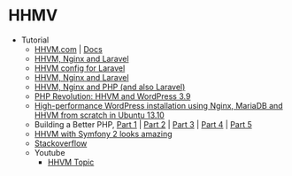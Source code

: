 # HHMV
* Tutorial
    - [HHVM.com](http://hhvm.com/) | [Docs](http://goo.gl/eBjJPy)
    - [HHVM, Nginx and Laravel](http://goo.gl/Bc5ins)
    - [HHVM config for Laravel](http://goo.gl/jBC0Cz)
    - [HHVM, Nginx and Laravel](http://goo.gl/yKFCHk)
    - [HHVM, Nginx and PHP (and also Laravel)](http://goo.gl/Yxn3LS)
    - [PHP Revolution: HHVM and WordPress 3.9](http://goo.gl/m9pRPo)
    - [High-performance WordPress installation using Nginx, MariaDB and HHVM from scratch in Ubuntu 13.10](http://goo.gl/6UtFHI)
    - Building a Better PHP, [Part 1](http://goo.gl/hJlFXC) | [Part 2](http://goo.gl/ZnRqQz) | [Part 3](http://goo.gl/zM1USh) | [Part 4](http://goo.gl/EgBJTy) | [Part 5](http://goo.gl/J2eUG6)
    - [HHVM with Symfony 2 looks amazing](http://goo.gl/1cuIbe)
    - [Stackoverflow](http://goo.gl/59kmcZ)
    - Youtube
        - [HHVM Topic](http://goo.gl/eDH96z)
